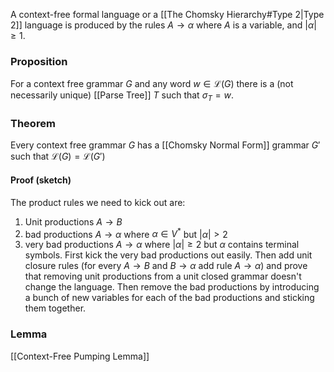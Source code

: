 A context-free formal language or a [[The Chomsky Hierarchy#Type 2|Type 2]] language 
is produced by the rules $A\to \alpha$ where $A$ is a variable, and $\lvert \alpha \rvert\geq 1$. 

### Proposition
For a context free grammar $G$ and any word $w\in \mathcal{L}(G)$ 
there is a (not necessarily unique) [[Parse Tree]] $T$ such that $\sigma_{T}=w$.

### Theorem
Every context free grammar $G$ 
has a [[Chomsky Normal Form]] grammar $G'$ 
such that $\mathcal{L}(G)=\mathcal{L}(G')$
#### Proof (sketch)
The product rules we need to kick out are:
1. Unit productions $A\to B$
2. bad productions $A\to \alpha$ where $\alpha \in V^*$ but $\lvert \alpha \rvert>2$
3. very bad productions $A\to \alpha$ where $\lvert \alpha \rvert\geq 2$ but $\alpha$ contains terminal symbols.
First kick the very bad productions out easily. 
Then add unit closure rules (for every $A\to B$ and $B\to \alpha$ add rule $A\to \alpha$) 
and prove that removing unit productions from a unit closed grammar
doesn't change the language.
Then remove the bad productions 
by introducing a bunch of new variables for each of the bad productions 
and sticking them together. 

### Lemma
[[Context-Free Pumping Lemma]]